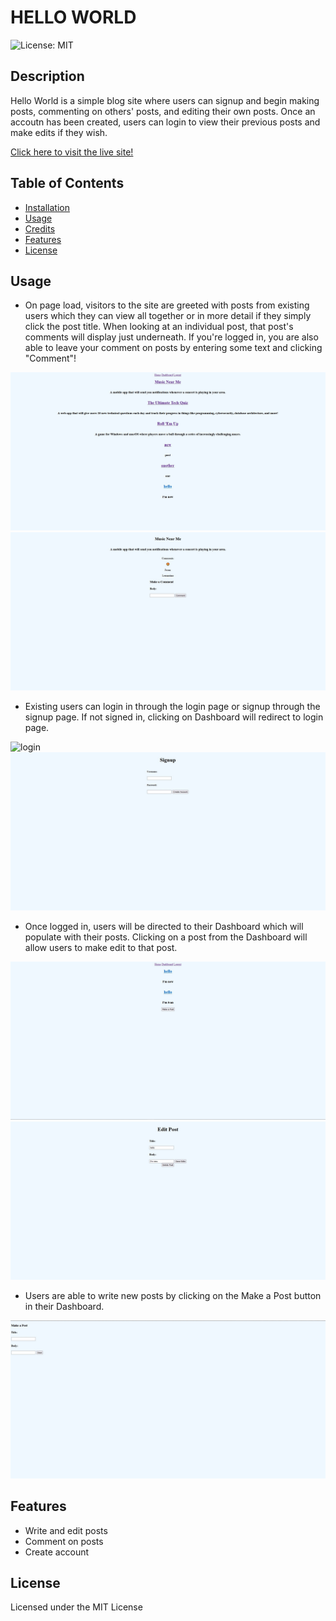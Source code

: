 # HELLO WORLD

![License: MIT](https://img.shields.io/badge/License-MIT-yellow.svg)

## Description

Hello World is a simple blog site where users can signup and begin making posts, commenting on others' posts, and editing their own posts. Once an accoutn has been created, users can login to view their previous posts and make edits if they wish.

[Click here to visit the live site!](https://hello-world-blogsite.herokuapp.com/)

## Table of Contents

- [Installation](#installation)  
- [Usage](#usage)  
- [Credits](#credits)  
- [Features](#features)  
- [License](#license)  

## Usage

- On page load, visitors to the site are greeted with posts from existing users which they can view all together or in more detail if they simply click the post title. When looking at an individual post, that post's comments will display just underneath. If you're logged in, you are also able to leave your comment on posts by entering some text and clicking "Comment"!

![home](./assets/loggedinhome.jpg)
![singlepost](./assets/singlepost.jpg)

- Existing users can login in through the login page or signup through the signup page. If not signed in, clicking on Dashboard will redirect to login page.

![login](./assets/login)
![signup](./assets/signup.jpg)

- Once logged in, users will be directed to their Dashboard which will populate with their posts. Clicking on a post from the Dashboard will allow users to make edit to that post.

![dashboard](./assets/dashboard.jpg)
![edit](./assets/edit.jpg)

- Users are able to write new posts by clicking on the Make a Post button in their Dashboard.

![new post](./assets/newpost.jpg)

## Features
- Write and edit posts
- Comment on posts
- Create account

## License

Licensed under the MIT License